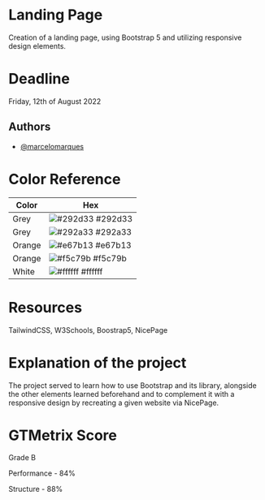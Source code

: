# Landing Page

Creation of a landing page, using Bootstrap 5 and utilizing responsive design elements.

# Deadline 
Friday, 12th of August 2022

## Authors

- [@marcelomarques](https://github.com/Marcelo1Marques)

# Color Reference

| Color             | Hex                                                                |
| ----------------- | ------------------------------------------------------------------ |
| Grey | ![#292d33](https://via.placeholder.com/10/292d33?text=+) #292d33 |
| Grey | ![#292a33](https://via.placeholder.com/10/292a33?text=+) #292a33 |
| Orange | ![#e67b13](https://via.placeholder.com/10/e67b13?text=+) #e67b13 |
| Orange | ![#f5c79b](https://via.placeholder.com/10/f5c79b?text=+) #f5c79b |
| White | ![#ffffff](https://via.placeholder.com/10/ffffff?text=+) #ffffff |

# Resources
TailwindCSS, W3Schools, Boostrap5, NicePage

# Explanation of the project
The project served to learn how to use Bootstrap and its library, alongside the other elements learned beforehand and to complement it with a responsive design by recreating a given website via NicePage.

# GTMetrix Score

Grade B

Performance - 84%

Structure - 88%

